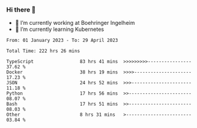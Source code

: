 ### Hi there 👋
- 🔭 I’m currently working at Boehringer Ingelheim
- 🌱 I’m currently learning Kubernetes

 
<!--START_SECTION:waka-->

```text
From: 01 January 2023 - To: 29 April 2023

Total Time: 222 hrs 26 mins

TypeScript                 83 hrs 41 mins  >>>>>>>>>----------------   37.62 %
Docker                     38 hrs 19 mins  >>>>---------------------   17.23 %
JSON                       24 hrs 52 mins  >>>----------------------   11.18 %
Python                     17 hrs 56 mins  >>-----------------------   08.07 %
Bash                       17 hrs 51 mins  >>-----------------------   08.03 %
Other                      8 hrs 31 mins   >------------------------   03.84 %
```

<!--END_SECTION:waka-->

 
